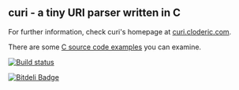## curi - a tiny URI parser written in C ##

For further information, check curi's homepage at [curi.cloderic.com](http://curi.cloderic.com).

There are some [C source code examples](https://github.com/cloderic/curi/tree/master/examples) you can examine.

[![Build status](https://travis-ci.org/cloderic/curi.png?branch=master)](https://travis-ci.org/cloderic/curi)

[![Bitdeli Badge](https://d2weczhvl823v0.cloudfront.net/cloderic/curi/trend.png)](https://bitdeli.com/free "Bitdeli Badge")
